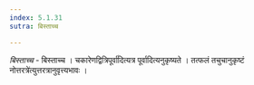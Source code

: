 ```yaml
---
index: 5.1.31
sutra: बिस्ताच्च

---
```

_बिस्ताच्च_ - बिस्ताच्च । चकारेणद्वित्रिपूर्वा॑दित्यत्र पूर्वादित्यनुकृष्यते । तत्फलं तचुचानुकृष्टं नोत्तरत्रे॑त्युत्तरत्रानुवृत्त्यभावः ।